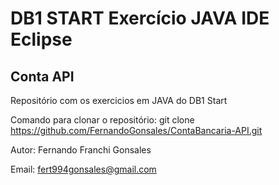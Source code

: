 # DB1 START Exercício JAVA IDE Eclipse

## Conta API

Repositório com os exercicios em JAVA do DB1 Start

Comando para clonar o repositório: git clone https://github.com/FernandoGonsales/ContaBancaria-API.git

Autor: Fernando Franchi Gonsales 

Email: fert994gonsales@gmail.com
